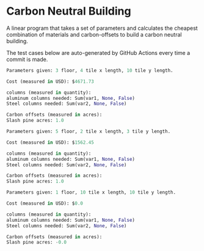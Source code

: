 # Carbon Neutral Building
A linear program that takes a set of parameters and calculates the cheapest combination of materials and carbon-offsets to build a carbon neutral building.

The test cases below are auto-generated by GitHub Actions every time a commit is made.
<!-- TEST CASE 1 -->
```python
Parameters given: 3 floor, 4 tile x length, 10 tile y length.

Cost (measured in USD): $4671.73

columns (measured in quantity):
aluminum columns needed: Sum(var1, None, False)
Steel columns needed: Sum(var2, None, False)

Carbon offsets (measured in acres):
Slash pine acres: 1.0
```
<!-- END TEST CASE -->

<!-- TEST CASE 2 -->
```python
Parameters given: 5 floor, 2 tile x length, 3 tile y length.

Cost (measured in USD): $1562.45

columns (measured in quantity):
aluminum columns needed: Sum(var1, None, False)
Steel columns needed: Sum(var2, None, False)

Carbon offsets (measured in acres):
Slash pine acres: 1.0
```
<!-- END TEST CASE -->

<!-- TEST CASE 3 -->
```python
Parameters given: 1 floor, 10 tile x length, 10 tile y length.

Cost (measured in USD): $0.0

columns (measured in quantity):
aluminum columns needed: Sum(var1, None, False)
Steel columns needed: Sum(var2, None, False)

Carbon offsets (measured in acres):
Slash pine acres: -0.0
```
<!-- END TEST CASE -->